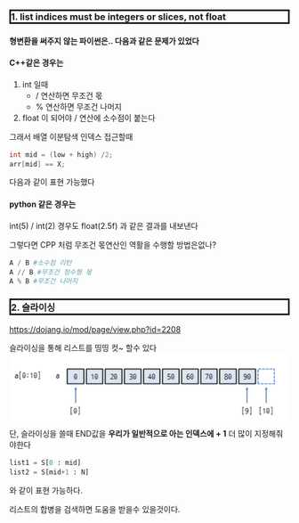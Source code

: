 <style>
.imgOption{
    display:flex;
    justify-content:center;
    align-items:center;
    height: 600px; 
}
h2{
    font-weight :bold;
    border : 6px solid #DC143C;
    color : #DC143C !important;
}
h3 {
    font-weight :bold;
    border : 3px solid ;
}
</style>

### 1. list indices must be integers or slices, not float

#### 형변환을 써주지 않는 파이썬은.. 다음과 같은 문제가 있었다
#### C++같은 경우는 
1. int 일때
    * / 연산하면 무조건 몫
    * % 연산하면 무조건 나머지
2. float 이 되어야 / 연산에 소수점이 붙는다

그래서 배열 이분탐색 인덱스 접근할때
```cpp
int mid = (low + high) /2;
arr[mid] == X;
```
다음과 같이 표현 가능했다

#### python 같은 경우는
int(5) / int(2) 경우도 float(2.5f) 과 같은 결과를 내보낸다

그렇다면 CPP 처럼 무조건 몫연산인 역활을 수행할 방법은없나?

```py
A / B #소수점 리턴
A // B #무조건 정수형 몫
A % B #무조건 나머지
```

### 2. 슬라이싱
https://dojang.io/mod/page/view.php?id=2208

슬라이싱을 통해 리스트를 띵띵 컷~ 할수 있다
![](2022-02-03-12-26-43.png)
단, 슬라이싱을 쓸때 END값을 
**우리가 일반적으로 아는 인덱스에 + 1** 더 많이 지정해줘야한다

```py
list1 = S[0 : mid]
list2 = S[mid+1 : N]
```
와 같이 표현 가능하다.

리스트의 합병을 검색하면 도움을 받을수 있을것이다.